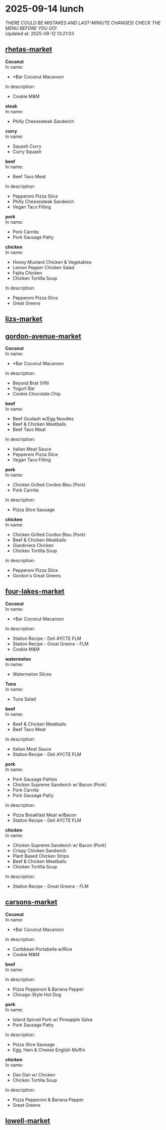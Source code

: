 # 2025-09-14 lunch  
*THERE COULD BE MISTAKES AND LAST-MINIUTE CHANGES! CHECK THE MENU BEFORE YOU GO!*  
Updated at: 2025-09-12 13:21:03  
## [rhetas-market](https://wisc-housingdining.nutrislice.com/menu/rhetas-market/lunch/2025-09-14)  
**Coconut**  
In name:   
 - *Bar Coconut Macaroon  
  
In description:   
 - Cookie M&M  
  
**steak**  
In name:   
 - Philly Cheesesteak Sandwich  
  
**curry**  
In name:   
 - Squash Curry  
 - Curry Squash  
  
**beef**  
In name:   
 - Beef Taco Meat  
  
In description:   
 - Pepperoni Pizza Slice  
 - Philly Cheesesteak Sandwich  
 - Vegan Taco Filling  
  
**pork**  
In name:   
 - Pork Carnita  
 - Pork Sausage Patty  
  
**chicken**  
In name:   
 - Honey Mustard Chicken & Vegetables  
 - Lemon Pepper Chicken Salad  
 - Fajita Chicken  
 - Chicken Tortilla Soup  
  
In description:   
 - Pepperoni Pizza Slice  
 - Great Greens  
  
## [lizs-market](https://wisc-housingdining.nutrislice.com/menu/lizs-market/lunch/2025-09-14)  
## [gordon-avenue-market](https://wisc-housingdining.nutrislice.com/menu/gordon-avenue-market/lunch/2025-09-14)  
**Coconut**  
In name:   
 - *Bar Coconut Macaroon  
  
In description:   
 - Beyond Brat (VN)  
 - Yogurt Bar  
 - Cookie Chocolate Chip  
  
**beef**  
In name:   
 - Beef Goulash w/Egg Noodles  
 - Beef & Chicken Meatballs  
 - Beef Taco Meat  
  
In description:   
 - Italian Meat Sauce  
 - Pepperoni Pizza Slice  
 - Vegan Taco Filling  
  
**pork**  
In name:   
 - Chicken Grilled Cordon Bleu (Pork)  
 - Pork Carnita  
  
In description:   
 - Pizza Slice Sausage  
  
**chicken**  
In name:   
 - Chicken Grilled Cordon Bleu (Pork)  
 - Beef & Chicken Meatballs  
 - Giardiniera Chicken  
 - Chicken Tortilla Soup  
  
In description:   
 - Pepperoni Pizza Slice  
 - Gordon's Great Greens  
  
## [four-lakes-market](https://wisc-housingdining.nutrislice.com/menu/four-lakes-market/lunch/2025-09-14)  
**Coconut**  
In name:   
 - *Bar Coconut Macaroon  
  
In description:   
 - Station Recipe - Deli  AYCTE FLM  
 - Station Recipe - Great Greens - FLM  
 - Cookie M&M  
  
**watermelon**  
In name:   
 - Watermelon Slices  
  
**Tuna**  
In name:   
 - Tuna Salad  
  
**beef**  
In name:   
 - Beef & Chicken Meatballs  
 - Beef Taco Meat  
  
In description:   
 - Italian Meat Sauce  
 - Station Recipe - Deli  AYCTE FLM  
  
**pork**  
In name:   
 - Pork Sausage Patties  
 - Chicken Supreme Sandwich w/ Bacon (Pork)  
 - Pork Carnita  
 - Pork Sausage Patty  
  
In description:   
 - Pizza Breakfast Meat w/Bacon  
 - Station Recipe - Deli  AYCTE FLM  
  
**chicken**  
In name:   
 - Chicken Supreme Sandwich w/ Bacon (Pork)  
 - Crispy Chicken Sandwich  
 - Plant Based Chicken Strips  
 - Beef & Chicken Meatballs  
 - Chicken Tortilla Soup  
  
In description:   
 - Station Recipe - Great Greens - FLM  
  
## [carsons-market](https://wisc-housingdining.nutrislice.com/menu/carsons-market/lunch/2025-09-14)  
**Coconut**  
In name:   
 - *Bar Coconut Macaroon  
  
In description:   
 - Caribbean Portabella w/Rice  
 - Cookie M&M  
  
**beef**  
In name:   
  
In description:   
 - Pizza Pepperoni & Banana Pepper  
 - Chicago-Style Hot Dog  
  
**pork**  
In name:   
 - Island Spiced Pork w/ Pineapple Salsa  
 - Pork Sausage Patty  
  
In description:   
 - Pizza Slice Sausage  
 - Egg, Ham & Cheese English Muffin  
  
**chicken**  
In name:   
 - Dan Dan w/ Chicken  
 - Chicken Tortilla Soup  
  
In description:   
 - Pizza Pepperoni & Banana Pepper  
 - Great Greens  
  
## [lowell-market](https://wisc-housingdining.nutrislice.com/menu/lowell-market/lunch/2025-09-14)  
  

